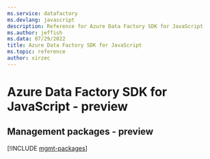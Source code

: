 ```yaml
---
ms.service: datafactory
ms.devlang: javascript
description: Reference for Azure Data Factory SDK for JavaScript
ms.author: jeffish
ms.data: 07/29/2022
title: Azure Data Factory SDK for JavaScript
ms.topic: reference
author: xirzec
---
```

# Azure Data Factory SDK for JavaScript - preview

## Management packages - preview
[!INCLUDE [mgmt-packages](data-factory-mgmt-index.md)]